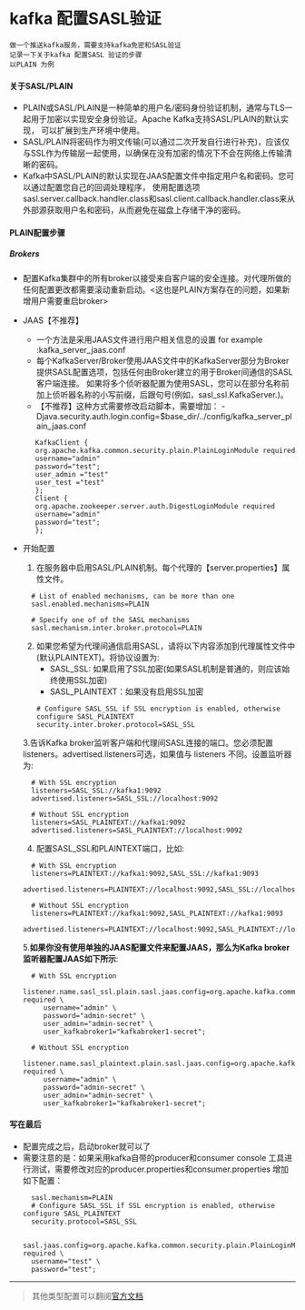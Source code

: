 # kafka 配置SASL验证 

```
做一个推送kafka服务，需要支持kafka免密和SASL验证
记录一下关于kafka 配置SASL 验证的步骤
以PLAIN 为例
```

#### 关于SASL/PLAIN 
- PLAIN或SASL/PLAIN是一种简单的用户名/密码身份验证机制，通常与TLS一起用于加密以实现安全身份验证。Apache Kafka支持SASL/PLAIN的默认实现，
可以扩展到生产环境中使用。
- SASL/PLAIN将密码作为明文传输(可以通过二次开发自行进行补充)，应该仅与SSL作为传输层一起使用，以确保在没有加密的情况下不会在网络上传输清晰的密码。
- Kafka中SASL/PLAIN的默认实现在JAAS配置文件中指定用户名和密码。您可以通过配置您自己的回调处理程序，
使用配置选项sasl.server.callback.handler.class和sasl.client.callback.handler.class来从外部源获取用户名和密码，从而避免在磁盘上存储干净的密码。

#### PLAIN配置步骤
##### Brokers
- 配置Kafka集群中的所有broker以接受来自客户端的安全连接。对代理所做的任何配置更改都需要滚动重新启动。<这也是PLAIN方案存在的问题，如果新增用户需要重启broker>
      
- JAAS【不推荐】
    - 一个方法是采用JAAS文件进行用户相关信息的设置 for example :kafka_server_jaas.conf
    - 每个KafkaServer/Broker使用JAAS文件中的KafkaServer部分为Broker提供SASL配置选项，包括任何由Broker建立的用于Broker间通信的SASL客户端连接。
      如果将多个侦听器配置为使用SASL，您可以在部分名称前加上侦听器名称的小写前缀，后跟句号(例如，sasl_ssl.KafkaServer.)。
    - 【不推荐】这种方式需要修改启动脚本，需要增加：
    -Djava.security.auth.login.config=$base_dir/../config/kafka_server_plain_jaas.conf
    ```
       KafkaClient {
       org.apache.kafka.common.security.plain.PlainLoginModule required
       username="admin"
       password="test";
       user_admin ="test"
       user_test ="test"
       };
       Client {
       org.apache.zookeeper.server.auth.DigestLoginModule required
       username="admin"
       password="test";
       };
    ```

- 开始配置
    1. 在服务器中启用SASL/PLAIN机制。每个代理的【server.properties】属性文件。
    ```
      # List of enabled mechanisms, can be more than one
      sasl.enabled.mechanisms=PLAIN
      
      # Specify one of of the SASL mechanisms
      sasl.mechanism.inter.broker.protocol=PLAIN
    ```
    2. 如果您希望为代理间通信启用SASL，请将以下内容添加到代理属性文件中(默认PLAINTEXT)。将协议设置为:
        - SASL_SSL: 如果启用了SSL加密(如果SASL机制是普通的，则应该始终使用SSL加密)
        - SASL_PLAINTEXT：如果没有启用SSL加密
        ```
       # Configure SASL_SSL if SSL encryption is enabled, otherwise configure SASL_PLAINTEXT
       security.inter.broker.protocol=SASL_SSL
       ```
    3.告诉Kafka broker监听客户端和代理间SASL连接的端口。您必须配置listeners。advertised.listeners可选，如果值与 listeners 不同。设置监听器为:
    
    ```
      # With SSL encryption
      listeners=SASL_SSL://kafka1:9092
      advertised.listeners=SASL_SSL://localhost:9092
      
      # Without SSL encryption
      listeners=SASL_PLAINTEXT://kafka1:9092
      advertised.listeners=SASL_PLAINTEXT://localhost:9092
    ```
    4. 配置SASL_SSL和PLAINTEXT端口，比如:
    ```
      # With SSL encryption
      listeners=PLAINTEXT://kafka1:9092,SASL_SSL://kafka1:9093
      advertised.listeners=PLAINTEXT://localhost:9092,SASL_SSL://localhost:9093
      
      # Without SSL encryption
      listeners=PLAINTEXT://kafka1:9092,SASL_PLAINTEXT://kafka1:9093
      advertised.listeners=PLAINTEXT://localhost:9092,SASL_PLAINTEXT://localhost:9093
    ```
    5.**如果你没有使用单独的JAAS配置文件来配置JAAS，那么为Kafka broker监听器配置JAAS如下所示**:
    ```
      # With SSL encryption
      listener.name.sasl_ssl.plain.sasl.jaas.config=org.apache.kafka.common.security.plain.PlainLoginModule required \
         username="admin" \
         password="admin-secret" \
         user_admin="admin-secret" \
         user_kafkabroker1="kafkabroker1-secret";
      
      # Without SSL encryption
      listener.name.sasl_plaintext.plain.sasl.jaas.config=org.apache.kafka.common.security.plain.PlainLoginModule required \
         username="admin" \
         password="admin-secret" \
         user_admin="admin-secret" \
         user_kafkabroker1="kafkabroker1-secret";
    ```
       
#### 写在最后
- 配置完成之后，启动broker就可以了
- 需要注意的是：如果采用kafka自带的producer和consumer console 工具进行测试，需要修改对应的producer.properties和consumer.properties
  增加如下配置：
  ```
    sasl.mechanism=PLAIN
    # Configure SASL_SSL if SSL encryption is enabled, otherwise configure SASL_PLAINTEXT
    security.protocol=SASL_SSL
  
    sasl.jaas.config=org.apache.kafka.common.security.plain.PlainLoginModule required \
    username="test" \
    password="test";
    ```

---


>其他类型配置可以翻阅[官方文档](https://docs.confluent.io/platform/current/kafka/authentication_sasl/index.html)

